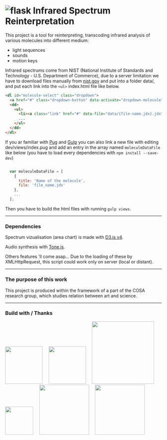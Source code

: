# ![flask](https://raw.githubusercontent.com/nclslbrn/infrared-spectrum-reinterpretation/master/dist/images/favicon-flask.ico "Favicon of the website") Infrared Spectrum Reinterpretation


This project is a tool for reinterpreting, transcoding infrared analysis of various molecules into different medium:
- light sequences
- sounds
- motion keys

Infrared spectrums come from NIST (National Institute of Standards and Technology - U.S. Department of Commerce),
due to a server limitation we have to download files manually from [nist.gov](http://webbook.nist.gov/chemistry/name-ser/)
and put into a folder data/, and put each link into the `<ul>` index.html file like below.

```html
<dl id="molecule-select" class="dropdown">
  <a href="#" class="dropdown-button" data-activate="dropdown-molecule">Select a molecule</a>
  <dd>
    <ul>
      <li><a class="link" href="#" data-file="data/{file-name.jdx}.jdx">Name of the molecule</a></li>
      ...
    </ul>
  </dd>
</dl>
```
If you ar familiar with [Pug](https://pugjs.org/api/getting-started.html) and [Gulp](https://gulpjs.com) you can also link a new file with editing
dev/views/index.pug and add an entry in the array named `moleculeDataFile` like below (you have to load every dependencies with `npm install --save-dev`)

```javascript

  var moleculeDataFile = [
    {
      title: 'Name of the molecule',
      file: 'file_name.jdx'
    },
    ...
  ];
```

Then you have to build the html files with running `gulp views`.

--------

### Dependencies

Spectrum vizualisation (area chart) is made with [D3.js v4](https://github.com/d3/d3).

Audio synthesis with [Tone.js](https://github.com/Tonejs/Tone.js).

Others features 'll come asap...
Due to the loading of these by XMLHttpRequest,
this script could work only on server (local or distant).


--------


### The purpose of this work

This project is produced within the framework of a part of the COSA research group, which studies relation between art and science.


--------

### Build with / Thanks
<a href="https://github.com/Tonejs/Tone.js"><img src="https://avatars0.githubusercontent.com/u/11019186?s=400&v=4" width="120"></a>
&nbsp; &nbsp; <a href="https://github.com/d3/d3"><img src="https://avatars3.githubusercontent.com/u/1562726?s=400&v=4" width="120"></a>
&nbsp; &nbsp; <a href="https://github.com/processing/p5.js"><img src="https://p5js.org/assets/img/p5js.svg" width="200"></a>
&nbsp; &nbsp; <a href="https://github.com/gulpjs/gulp"><img src="https://raw.githubusercontent.com/gulpjs/artwork/master/gulp-2x.png" width="90"></a>
&nbsp; &nbsp; <a href="https://github.com/sass/sass"><img src="http://sass-lang.com/assets/img/styleguide/color-1c4aab2b.png" width="160"></a>
&nbsp; &nbsp; <a href="https://github.com/pugjs/pug"><img src="https://camo.githubusercontent.com/a43de8ca816e78b1c2666f7696f449b2eeddbeca/68747470733a2f2f63646e2e7261776769742e636f6d2f7075676a732f7075672d6c6f676f2f656563343336636565386664396431373236643738333963626539396431663639343639326330632f5356472f7075672d66696e616c2d6c6f676f2d5f2d636f6c6f75722d3132382e737667" width="160"></a>
